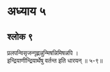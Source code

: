 # अध्याय ५

## श्लोक ९

प्रलपन्विसृजन्गृह्णन्नुन्मिषन्निमिषन्नपि ।<br>इन्द्रियाणीन्द्रियार्थेषु वर्तन्त इति धारयन् ॥ ५-९॥<br><br>

